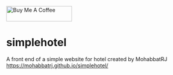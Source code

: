 <a href="https://www.buymeacoffee.com/mohabbatrj" target="_blank"><img src="https://cdn.buymeacoffee.com/buttons/default-orange.png" alt="Buy Me A Coffee" height="41" width="174"></a>

# simplehotel
A front end of a simple website for hotel created by MohabbatRJ
https://mohabbatrj.github.io/simplehotel/

